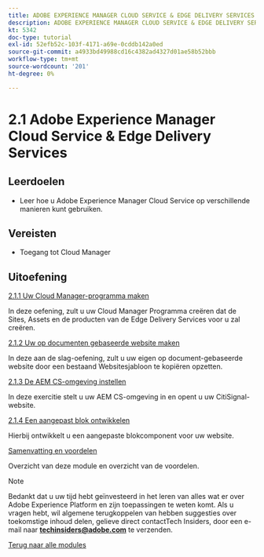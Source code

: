 ```yaml
---
title: ADOBE EXPERIENCE MANAGER CLOUD SERVICE & EDGE DELIVERY SERVICES
description: ADOBE EXPERIENCE MANAGER CLOUD SERVICE & EDGE DELIVERY SERVICES
kt: 5342
doc-type: tutorial
exl-id: 52efb52c-103f-4171-a69e-0cddb142a0ed
source-git-commit: a4933bd49988cd16c4382ad4327d01ae58b52bbb
workflow-type: tm+mt
source-wordcount: '201'
ht-degree: 0%

---
```


# 2.1 Adobe Experience Manager Cloud Service &amp; Edge Delivery Services

## Leerdoelen

- Leer hoe u Adobe Experience Manager Cloud Service op verschillende manieren kunt gebruiken.

## Vereisten

- Toegang tot Cloud Manager

## Uitoefening

[2.1.1 Uw Cloud Manager-programma maken](./ex1.md)

In deze oefening, zult u uw Cloud Manager Programma creëren dat de Sites, Assets en de producten van de Edge Delivery Services voor u zal creëren.

[2.1.2 Uw op documenten gebaseerde website maken](./ex2.md)

In deze aan de slag-oefening, zult u uw eigen op document-gebaseerde website door een bestaand Websitesjabloon te kopiëren opzetten.

[2.1.3 De AEM CS-omgeving instellen](./ex3.md)

In deze exercitie stelt u uw AEM CS-omgeving in en opent u uw CitiSignal-website.

[2.1.4 Een aangepast blok ontwikkelen](./ex4.md)

Hierbij ontwikkelt u een aangepaste blokcomponent voor uw website.

[Samenvatting en voordelen](./summary.md)

Overzicht van deze module en overzicht van de voordelen.

>[!NOTE]
>
>Bedankt dat u uw tijd hebt geïnvesteerd in het leren van alles wat er over Adobe Experience Platform en zijn toepassingen te weten komt. Als u vragen hebt, wil algemene terugkoppelen van hebben suggesties over toekomstige inhoud delen, gelieve direct contactTech Insiders, door een e-mail naar **techinsiders@adobe.com** te verzenden.

[Terug naar alle modules](../../../overview.md)
